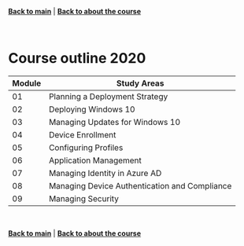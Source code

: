 [**Back to main**](./README.md) | [**Back to about the course**](./about-the-course.md)

<br/>

# Course outline 2020

| Module | Study Areas |
| --- | --- |
| 01 | Planning a Deployment Strategy  |
| 02 | Deploying Windows 10 | 
| 03 | Managing Updates for Windows 10 |
| 04 | Device Enrollment | 
| 05 | Configuring Profiles | 
| 06 | Application Management | 
| 07 | Managing Identity in Azure AD |
| 08 | Managing Device Authentication and Compliance |
| 09 | Managing Security | 


<br/>

[**Back to main**](./README.md) | [**Back to about the course**](./about-the-course.md)